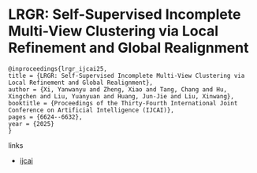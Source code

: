 # LRGR: Self-Supervised Incomplete Multi-View Clustering via Local Refinement and Global Realignment

```
@inproceedings{lrgr_ijcai25,
title = {LRGR: Self-Supervised Incomplete Multi-View Clustering via Local Refinement and Global Realignment},
author = {Xi, Yanwanyu and Zheng, Xiao and Tang, Chang and Hu, Xingchen and Liu, Yuanyuan and Huang, Jun-Jie and Liu, Xinwang},
booktitle = {Proceedings of the Thirty-Fourth International Joint Conference on Artificial Intelligence (IJCAI)},
pages = {6624--6632},
year = {2025}
}
```

links
- [ijcai](https://www.ijcai.org/proceedings/2025/737)
